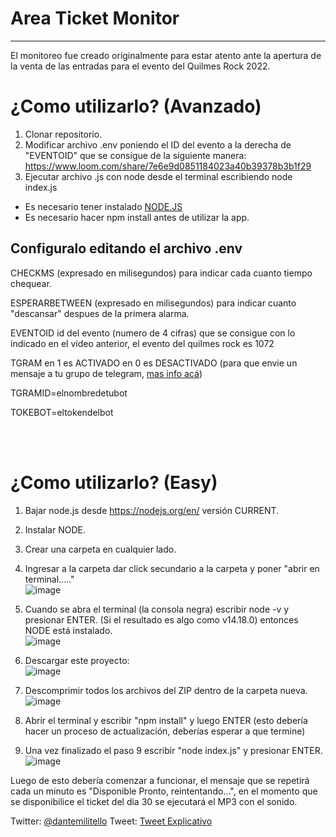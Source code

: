 <h1> Area Ticket Monitor </h1>
<hr></hr>

<p>El monitoreo fue creado originalmente para estar atento ante la apertura de la venta de las entradas para el evento del Quilmes Rock 2022.</p>

<h1>¿Como utilizarlo? (Avanzado)</h1>

1. Clonar repositorio.
2. Modificar archivo .env poniendo el ID del evento a la derecha de "EVENTOID" que se consigue de la siguiente manera: https://www.loom.com/share/7e6e9d0851184023a40b39378b3b1f29
3. Ejecutar archivo .js con node desde el terminal escribiendo node index.js

* Es necesario tener instalado <a href="https://nodejs.org/en/">NODE.JS</a>
* Es necesario hacer npm install antes de utilizar la app.

<h2>Configuralo editando el archivo .env</h2>

<p>CHECKMS (expresado en milisegundos) para indicar cada cuanto tiempo chequear.</p>
<p>ESPERARBETWEEN (expresado en milisegundos) para indicar cuanto "descansar" despues de la primera alarma.</p>
<p>EVENTOID id del evento (numero de 4 cifras) que se consigue con lo indicado en el video anterior, el evento del quilmes rock es 1072</p>
<p>TGRAM en 1 es ACTIVADO en 0 es DESACTIVADO (para que envie un mensaje a tu grupo de telegram, <a href="https://medium.com/javarevisited/sending-a-message-to-a-telegram-channel-the-easy-way-eb0a0b32968">mas info acá</a>)</p>
<p>TGRAMID=elnombredetubot</p>
<p>TOKEBOT=eltokendelbot</p>
<br><br>

<h1>¿Como utilizarlo? (Easy)</h1>

1. Bajar node.js desde https://nodejs.org/en/ versión CURRENT.
2. Instalar NODE.
3. Crear una carpeta en cualquier lado.
5. Ingresar a la carpeta dar click secundario a la carpeta y poner "abrir en terminal....." </br>
![image](https://user-images.githubusercontent.com/36249892/140856894-a9aa2f40-eb14-424f-be56-68d506acfc3b.png)

6. Cuando se abra el terminal (la consola negra) escribir node -v y presionar ENTER. (Si el resultado es algo como v14.18.0) entonces NODE está instalado.</br>
![image](https://user-images.githubusercontent.com/36249892/140856864-2dbfeef1-e9ad-4822-85ae-efb16684908c.png)

7. Descargar este proyecto: </br>
![image](https://user-images.githubusercontent.com/36249892/140856837-76a07408-8ebc-41ef-9213-1b17375cd745.png)

8. Descomprimir todos los archivos del ZIP dentro de la carpeta nueva.</br>
![image](https://user-images.githubusercontent.com/36249892/140857285-73d3f737-56d7-4fdc-9ef9-766fa5977eb3.png)

9. Abrir el terminal y escribir "npm install" y luego ENTER (esto debería hacer un proceso de actualización, deberías esperar a que termine)

10. Una vez finalizado el paso 9 escribir "node index.js" y presionar ENTER.</br>
![image](https://user-images.githubusercontent.com/36249892/140857624-594ba690-f393-45b2-8d33-f4a84bb237c5.png)

Luego de esto debería comenzar a funcionar, el mensaje que se repetirá cada un minuto es "Disponible Pronto, reintentando...", en el momento que se disponibilice el ticket del dia 30 se ejecutará el MP3 con el sonido.


Twitter: <a href="https://twitter.com/dantemilitello">@dantemilitello</a>
Tweet: <a href="https://twitter.com/dantemilitello/status/1457557227838091264">Tweet Explicativo</a>
